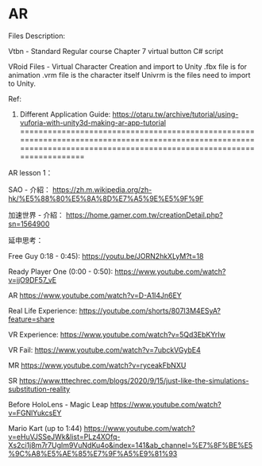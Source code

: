 # AR

Files Description:

Vtbn - Standard Regular course Chapter 7 virtual button C# script

VRoid Files - Virtual Character Creation and import to Unity
              .fbx file is for animation
              .vrm file is the character itself
              Univrm is the files need to import to Unity.
              
             
Ref:

1. Different Application Guide:
https://otaru.tw/archive/tutorial/using-vuforia-with-unity3d-making-ar-app-tutorial
=======================================================================================================================================================================

AR lesson 1：

SAO - 介紹：
https://zh.m.wikipedia.org/zh-hk/%E5%88%80%E5%8A%8D%E7%A5%9E%E5%9F%9F

加速世界 - 介紹：
https://home.gamer.com.tw/creationDetail.php?sn=1564900

延申思考：

Free Guy 0:18 - 0:45):
https://youtu.be/JORN2hkXLyM?t=18

Ready Player One (0:00 - 0:50):
https://www.youtube.com/watch?v=jjO9DF57_vE

AR
https://www.youtube.com/watch?v=D-A1l4Jn6EY

Real Life Experience: https://youtube.com/shorts/807I3M4ESyA?feature=share

VR Experience: https://www.youtube.com/watch?v=5Qd3EbKYrIw

VR Fail: https://www.youtube.com/watch?v=7ubckVGybE4

MR
https://www.youtube.com/watch?v=ryceakFbNXU

SR
https://www.tttechrec.com/blogs/2020/9/15/just-like-the-simulations-substitution-reality

Before HoloLens - Magic Leap
https://www.youtube.com/watch?v=FGNlYukcsEY


Mario Kart (up to 1:44)
https://www.youtube.com/watch?v=eHuVJSSeJWk&list=PLz4XOfq-Xs2ci1j8m7r7UgIm9VuNdKu4o&index=141&ab_channel=%E7%8F%BE%E5%9C%A8%E5%AE%85%E7%9F%A5%E9%81%93
